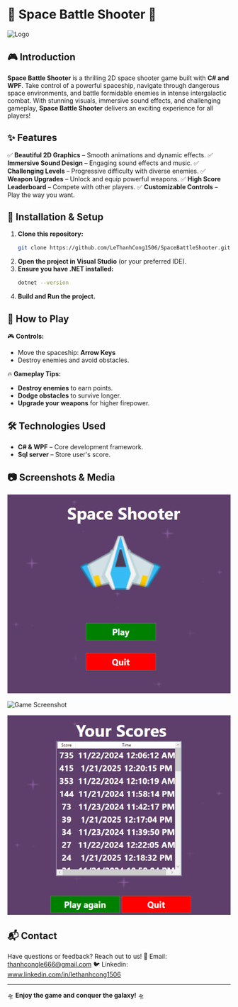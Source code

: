 # 🌌 Space Battle Shooter 🚀
![Logo](https://github.com/user-attachments/assets/0ad03325-4ccb-49e9-9e9b-3646e7300038)

## 🎮 Introduction
**Space Battle Shooter** is a thrilling 2D space shooter game built with **C# and WPF**. Take control of a powerful spaceship, navigate through dangerous space environments, and battle formidable enemies in intense intergalactic combat. With stunning visuals, immersive sound effects, and challenging gameplay, **Space Battle Shooter** delivers an exciting experience for all players!

## ✨ Features
✅ **Beautiful 2D Graphics** – Smooth animations and dynamic effects.
✅ **Immersive Sound Design** – Engaging sound effects and music.
✅ **Challenging Levels** – Progressive difficulty with diverse enemies.
✅ **Weapon Upgrades** – Unlock and equip powerful weapons.
✅ **High Score Leaderboard** – Compete with other players.
✅ **Customizable Controls** – Play the way you want.

## 🚀 Installation & Setup
1. **Clone this repository:**
    ```bash
    git clone https://github.com/LeThanhCong1506/SpaceBattleShooter.git
    ```
2. **Open the project in Visual Studio** (or your preferred IDE).
3. **Ensure you have .NET installed:**
    ```bash
    dotnet --version
    ```
4. **Build and Run the project.**

## 🎯 How to Play
🎮 **Controls:**
- Move the spaceship: **Arrow Keys**
- Destroy enemies and avoid obstacles.

🔥 **Gameplay Tips:**
- **Destroy enemies** to earn points.
- **Dodge obstacles** to survive longer.
- **Upgrade your weapons** for higher firepower.

## 🛠️ Technologies Used
- **C# & WPF** – Core development framework.
- **Sql server** – Store user's score.

## 📷 Screenshots & Media
![Game Screenshot](https://github.com/LeThanhCong1506/SpaceBattleShooter/blob/main/imgs/Screenshot%202025-03-01%20183347.png)

![Game Screenshot](https://github.com/user-attachments/assets/931a623d-2f53-48e4-b988-6e4181f0c1c8)

![Game Screenshot](https://github.com/LeThanhCong1506/SpaceBattleShooter/blob/main/imgs/Screenshot%202025-03-01%20183524.png)

## 📬 Contact
Have questions or feedback? Reach out to us!
📧 Email: thanhcongle666@gmail.com
🐦 Linkedin: www.linkedin.com/in/lethanhcong1506

---
🛸 **Enjoy the game and conquer the galaxy!** 🛸

